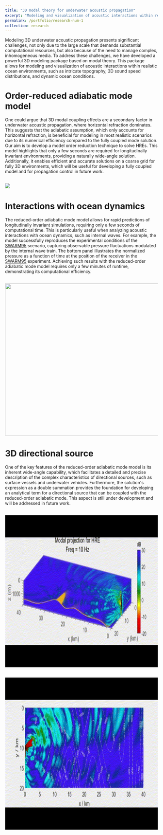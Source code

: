 ```yaml
---
title: "3D modal theory for underwater acoustic propagation"
excerpt: "Modeling and visualization of acoustic interactions within realistic ocean environments, such as intricate topography, 3D sound speed distributions, and dynamic ocean conditions <br/><img src='../images/3DUAP2.png'>"
permalink: /portfolio/research-num-1
collection: research
---
```


Modeling 3D underwater acoustic propagation presents significant challenges, not only due to the large scale that demands substantial computational resources, but also because of the need to manage complex, inhomogeneous media. To address these challenges, we have developed a powerful 3D modeling package based on modal theory. This package allows for modeling and visualization of acoustic interactions within realistic ocean environments, such as intricate topography, 3D sound speed distributions, and dynamic ocean conditions.

Order-reduced adiabatic mode model
======

One could argue that 3D modal coupling effects are a secondary factor in underwater acoustic propagation, where horizontal refraction dominates. This suggests that the adiabatic assumption, which only accounts for horizontal refraction, is beneficial for modeling in most realistic scenarios due to its numerical efficiency compared to the fully coupled mode solution. Our aim is to develop a model order reduction technique to solve HREs. This model highlights that only a few seconds are required for longitudinally invariant environments, providing a naturally wide-angle solution. Additionally, it enables efficient and accurate solutions on a coarse grid for fully 3D environments, which will be useful for developing a fully coupled model and for propagation control in future work.

<br/><img src='../images/3DUAP1.png'>

Interactions with ocean dynamics
======

The reduced-order adiabatic mode model allows for rapid predictions of longitudinally invariant simulations, requiring only a few seconds of computational time. This is particularly useful when analyzing acoustic interactions with ocean dynamics, such as internal waves. For example, the model successfully reproduces the experimental conditions of the [SWARM95](https://pubs.aip.org/asa/jasa/article/117/2/613/541579/Measurement-and-modeling-of-three-dimensional) scenario, capturing observable pressure fluctuations modulated by the internal wave train. The bottom panel illustrates the normalized pressure as a function of time at the position of the receiver in the [SWARM95](https://pubs.aip.org/asa/jasa/article/117/2/613/541579/Measurement-and-modeling-of-three-dimensional) experiment. Achieving such results with the reduced-order adiabatic mode model requires only a few minutes of runtime, demonstrating its computational efficiency.

<br/><img src='../images/3DUAP3.gif' width="1000" height="500">

3D directional source
======

One of the key features of the reduced-order adiabatic mode model is its inherent wide-angle capability, which facilitates a detailed and precise description of the complex characteristics of directional sources, such as surface vessels and underwater vehicles. Furthermore, the solution's expression as a double summation provides the foundation for developing an analytical term for a directional source that can be coupled with the reduced-order adiabatic mode. This aspect is still under development and will be addressed in future work.

<br/><img src='../images/3DUAP4.gif' width="1000" height="500">

<br/><img src='../images/3DUAP5.gif' width="1000" height="500">


